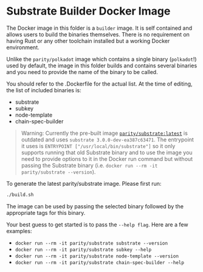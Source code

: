 # Substrate Builder Docker Image

The Docker image in this folder is a `builder` image. It is self contained and allows users to build the binaries themselves.
There is no requirement on having Rust or any other toolchain installed but a working Docker environment.

Unlike the `parity/polkadot` image which contains a single binary (`polkadot`!) used by default, the image in this folder builds and contains several binaries and you need to provide the name of the binary to be called.

You should refer to the .Dockerfile for the actual list. At the time of editing, the list of included binaries is:

- substrate
- subkey
- node-template
- chain-spec-builder

> Warning: Currently the pre-built image [`parity/substrate:latest`](https://hub.docker.com/layers/paritytech/substrate/latest/images/sha256-d1be27ff2a93d7de49a5ef9449b4e7aa5f479d9d03f808ec34bf2e8cea89cdc4?context=explore) is outdated and uses `substrate 3.0.0-dev-ea387c63471`. The entrypoint it uses is `ENTRYPOINT ["/usr/local/bin/substrate"]` so it only supports running that old Substrate binary and to use the image you need to provide options to it in the Docker run command but without passing the Substrate binary (i.e. `docker run --rm -it parity/substrate --version`).

To generate the latest parity/substrate image. Please first run:
```sh
./build.sh
```

The image can be used by passing the selected binary followed by the appropriate tags for this binary.

Your best guess to get started is to pass the `--help flag`. Here are a few examples:

- `docker run --rm -it parity/substrate substrate --version`
- `docker run --rm -it parity/substrate subkey --help`
- `docker run --rm -it parity/substrate node-template --version`
- `docker run --rm -it parity/substrate chain-spec-builder --help`
